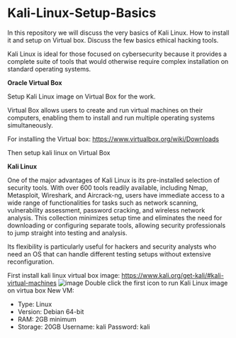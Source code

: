 # Kali-Linux-Setup-Basics
In this repository we will discuss the very basics of Kali Linux. How to install it and setup on Virtual box. Discuss the few basics ethical hacking tools. 

Kali Linux is ideal for those focused on cybersecurity because it provides a complete suite of tools that would otherwise require complex installation on standard operating systems.

**Oracle Virtual Box**

Setup Kali Linux image on Virtual Box for the work.

Virtual Box allows users to create and run virtual machines on their computers, enabling them to install and run multiple operating systems simultaneously.

For installing the Virtual box:  https://www.virtualbox.org/wiki/Downloads

Then setup kali linux on Virtual Box

**Kali Linux**

One of the major advantages of Kali Linux is its pre-installed selection of security tools. With over 600 tools readily available, including Nmap, Metasploit, Wireshark, and Aircrack-ng, users have immediate access to a wide range of functionalities for tasks such as network scanning, vulnerability assessment, password cracking, and wireless network analysis. This collection minimizes setup time and eliminates the need for downloading or configuring separate tools, allowing security professionals to jump straight into testing and analysis.

Its flexibility is particularly useful for hackers and security analysts who need an OS that can handle different testing setups without extensive reconfiguration.

First install kali linux virtual box image: https://www.kali.org/get-kali/#kali-virtual-machines
![image](https://github.com/user-attachments/assets/2db2b7e5-b37c-4db9-bd09-6b9f22dea927)
Double click the first icon to run Kali Linux image on virtua box 
New VM:
   - Type: Linux
   - Version: Debian 64-bit
   - RAM: 2GB minimum
   - Storage: 20GB
Username: kali
Password: kali
 

